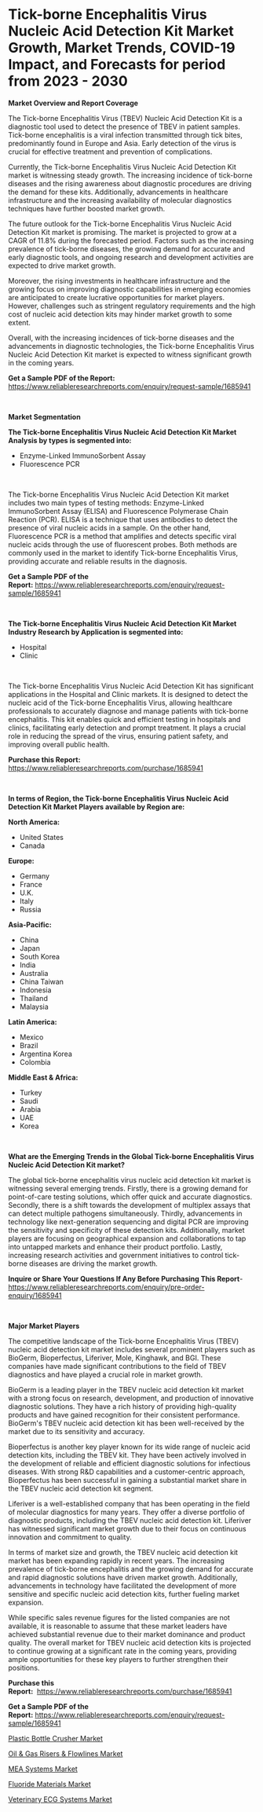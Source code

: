 <p><h1>Tick-borne Encephalitis Virus Nucleic Acid Detection Kit Market Growth, Market Trends, COVID-19 Impact, and Forecasts for period from 2023 - 2030</h1></p><p><strong>Market Overview and Report Coverage</strong></p>
<p><p>The Tick-borne Encephalitis Virus (TBEV) Nucleic Acid Detection Kit is a diagnostic tool used to detect the presence of TBEV in patient samples. Tick-borne encephalitis is a viral infection transmitted through tick bites, predominantly found in Europe and Asia. Early detection of the virus is crucial for effective treatment and prevention of complications.</p><p>Currently, the Tick-borne Encephalitis Virus Nucleic Acid Detection Kit market is witnessing steady growth. The increasing incidence of tick-borne diseases and the rising awareness about diagnostic procedures are driving the demand for these kits. Additionally, advancements in healthcare infrastructure and the increasing availability of molecular diagnostics techniques have further boosted market growth.</p><p>The future outlook for the Tick-borne Encephalitis Virus Nucleic Acid Detection Kit market is promising. The market is projected to grow at a CAGR of 11.8% during the forecasted period. Factors such as the increasing prevalence of tick-borne diseases, the growing demand for accurate and early diagnostic tools, and ongoing research and development activities are expected to drive market growth.</p><p>Moreover, the rising investments in healthcare infrastructure and the growing focus on improving diagnostic capabilities in emerging economies are anticipated to create lucrative opportunities for market players. However, challenges such as stringent regulatory requirements and the high cost of nucleic acid detection kits may hinder market growth to some extent.</p><p>Overall, with the increasing incidences of tick-borne diseases and the advancements in diagnostic technologies, the Tick-borne Encephalitis Virus Nucleic Acid Detection Kit market is expected to witness significant growth in the coming years.</p></p>
<p><strong>Get a Sample PDF of the Report:</strong> <a href="https://www.reliableresearchreports.com/enquiry/request-sample/1685941">https://www.reliableresearchreports.com/enquiry/request-sample/1685941</a></p>
<p>&nbsp;</p>
<p><strong>Market Segmentation</strong></p>
<p><strong>The Tick-borne Encephalitis Virus Nucleic Acid Detection Kit Market Analysis by types is segmented into:</strong></p>
<p><ul><li>Enzyme-Linked ImmunoSorbent Assay</li><li>Fluorescence PCR</li></ul></p>
<p>&nbsp;</p>
<p><p>The Tick-borne Encephalitis Virus Nucleic Acid Detection Kit market includes two main types of testing methods: Enzyme-Linked ImmunoSorbent Assay (ELISA) and Fluorescence Polymerase Chain Reaction (PCR). ELISA is a technique that uses antibodies to detect the presence of viral nucleic acids in a sample. On the other hand, Fluorescence PCR is a method that amplifies and detects specific viral nucleic acids through the use of fluorescent probes. Both methods are commonly used in the market to identify Tick-borne Encephalitis Virus, providing accurate and reliable results in the diagnosis.</p></p>
<p><strong>Get a Sample PDF of the Report:</strong>&nbsp;<a href="https://www.reliableresearchreports.com/enquiry/request-sample/1685941">https://www.reliableresearchreports.com/enquiry/request-sample/1685941</a></p>
<p>&nbsp;</p>
<p><strong>The Tick-borne Encephalitis Virus Nucleic Acid Detection Kit Market Industry Research by Application is segmented into:</strong></p>
<p><ul><li>Hospital</li><li>Clinic</li></ul></p>
<p>&nbsp;</p>
<p><p>The Tick-borne Encephalitis Virus Nucleic Acid Detection Kit has significant applications in the Hospital and Clinic markets. It is designed to detect the nucleic acid of the Tick-borne Encephalitis Virus, allowing healthcare professionals to accurately diagnose and manage patients with tick-borne encephalitis. This kit enables quick and efficient testing in hospitals and clinics, facilitating early detection and prompt treatment. It plays a crucial role in reducing the spread of the virus, ensuring patient safety, and improving overall public health.</p></p>
<p><strong>Purchase this Report:</strong>&nbsp; <a href="https://www.reliableresearchreports.com/purchase/1685941">https://www.reliableresearchreports.com/purchase/1685941</a></p>
<p>&nbsp;</p>
<p><strong>In terms of Region, the Tick-borne Encephalitis Virus Nucleic Acid Detection Kit Market Players available by Region are:</strong></p>
<p>
    <p> <strong> North America: </strong>
        <ul>
            <li>United States</li>
            <li>Canada</li>
        </ul>
        </p> 
    <p> <strong> Europe: </strong>
        <ul>
            <li>Germany</li>
            <li>France</li>
            <li>U.K.</li>
            <li>Italy</li>
            <li>Russia</li>
        </ul>
        </p> 
    <p> <strong> Asia-Pacific: </strong>
        <ul>
            <li>China</li>
            <li>Japan</li>
            <li>South Korea</li>
            <li>India</li>
            <li>Australia</li>
            <li>China Taiwan</li>
            <li>Indonesia</li>
            <li>Thailand</li>
            <li>Malaysia</li>
        </ul>
        </p> 
    <p> <strong> Latin America: </strong>
        <ul>
            <li>Mexico</li>
            <li>Brazil</li>
            <li>Argentina Korea</li>
            <li>Colombia</li>
        </ul>
        </p> 
    <p> <strong> Middle East & Africa: </strong>
        <ul>
            <li>Turkey</li>
            <li>Saudi</li>
            <li>Arabia</li>
            <li>UAE</li>
            <li>Korea</li>
        </ul>
    </p>
    </p>
<p>&nbsp;</p>
<p><strong>What are the Emerging Trends in the Global Tick-borne Encephalitis Virus Nucleic Acid Detection Kit market?</strong></p>
<p><p>The global tick-borne encephalitis virus nucleic acid detection kit market is witnessing several emerging trends. Firstly, there is a growing demand for point-of-care testing solutions, which offer quick and accurate diagnostics. Secondly, there is a shift towards the development of multiplex assays that can detect multiple pathogens simultaneously. Thirdly, advancements in technology like next-generation sequencing and digital PCR are improving the sensitivity and specificity of these detection kits. Additionally, market players are focusing on geographical expansion and collaborations to tap into untapped markets and enhance their product portfolio. Lastly, increasing research activities and government initiatives to control tick-borne diseases are driving the market growth.</p></p>
<p><strong>Inquire or Share Your Questions If Any Before Purchasing This Report</strong>- <a href="https://www.reliableresearchreports.com/enquiry/pre-order-enquiry/1685941">https://www.reliableresearchreports.com/enquiry/pre-order-enquiry/1685941</a></p>
<p>&nbsp;</p>
<p><strong>Major Market Players</strong></p>
<p><p>The competitive landscape of the Tick-borne Encephalitis Virus (TBEV) nucleic acid detection kit market includes several prominent players such as BioGerm, Bioperfectus, Liferiver, Mole, Kinghawk, and BGI. These companies have made significant contributions to the field of TBEV diagnostics and have played a crucial role in market growth.</p><p>BioGerm is a leading player in the TBEV nucleic acid detection kit market with a strong focus on research, development, and production of innovative diagnostic solutions. They have a rich history of providing high-quality products and have gained recognition for their consistent performance. BioGerm's TBEV nucleic acid detection kit has been well-received by the market due to its sensitivity and accuracy.</p><p>Bioperfectus is another key player known for its wide range of nucleic acid detection kits, including the TBEV kit. They have been actively involved in the development of reliable and efficient diagnostic solutions for infectious diseases. With strong R&D capabilities and a customer-centric approach, Bioperfectus has been successful in gaining a substantial market share in the TBEV nucleic acid detection kit segment.</p><p>Liferiver is a well-established company that has been operating in the field of molecular diagnostics for many years. They offer a diverse portfolio of diagnostic products, including the TBEV nucleic acid detection kit. Liferiver has witnessed significant market growth due to their focus on continuous innovation and commitment to quality.</p><p>In terms of market size and growth, the TBEV nucleic acid detection kit market has been expanding rapidly in recent years. The increasing prevalence of tick-borne encephalitis and the growing demand for accurate and rapid diagnostic solutions have driven market growth. Additionally, advancements in technology have facilitated the development of more sensitive and specific nucleic acid detection kits, further fueling market expansion.</p><p>While specific sales revenue figures for the listed companies are not available, it is reasonable to assume that these market leaders have achieved substantial revenue due to their market dominance and product quality. The overall market for TBEV nucleic acid detection kits is projected to continue growing at a significant rate in the coming years, providing ample opportunities for these key players to further strengthen their positions.</p></p>
<p><strong>Purchase this Report:</strong>&nbsp;&nbsp;<a href="https://www.reliableresearchreports.com/purchase/1685941">https://www.reliableresearchreports.com/purchase/1685941</a></p>
<p></p>
<p><strong>Get a Sample PDF of the Report:</strong>&nbsp;<a href="https://www.reliableresearchreports.com/enquiry/request-sample/1685941">https://www.reliableresearchreports.com/enquiry/request-sample/1685941</a></p>
<p><p><a href="https://medium.com/@royross51/plastic-bottle-crusher-market-size-growth-forecast-2023-2030-a3b29e87b77c">Plastic Bottle Crusher Market</a></p><p><a href="https://www.linkedin.com/pulse/oil-amp-gas-risers-flowlines-market-size-share-trends-analysis/">Oil & Gas Risers & Flowlines Market</a></p><p><a href="https://medium.com/@daveblock1987/mea-systems-market-size-cagr-trends-2024-2030-a50fd00e32b4">MEA Systems Market</a></p><p><a href="https://www.linkedin.com/pulse/fluoride-materials-market-insights-players-forecast-till-2030/">Fluoride Materials Market</a></p><p><a href="https://github.com/melchekhinf/Market-Research-Report-List-1/blob/main/veterinary-ecg-systems-market.md">Veterinary ECG Systems Market</a></p></p>